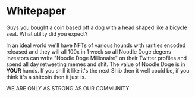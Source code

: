 # Whitepaper

Guys you bought a coin based off a dog with a head shaped like a bicycle seat. What utility did you expect? 

In an ideal world we'll have NFTs of various hounds with rarities encoded released and they will all 100x in 1 week so all Noodle Doge <s>degens</s> investors can write "Noodle Doge Millionaire" on their Twitter profiles and spend all day retweeting memes and shit. The value of Noodle Doge is in <b>YOUR</b> hands. If you shill it like it's the next Shib then it well could be, if you think it's a shitcoin then it just is.

WE ARE ONLY AS STRONG AS OUR COMMUNITY.
